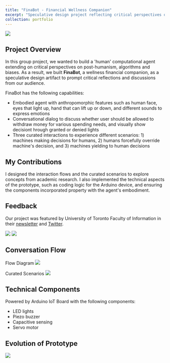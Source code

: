 ```yaml
---
title: "FinaBot - Financial Wellness Companion"
excerpt: "Speculative design project reflecting critical perspectives on post-humanism, algorithms,and biases <br/><img src='/images/FinaBot.jpg'>"
collection: portfolio
---
```


![](/images/FinaBot.jpg)

## Project Overview

In this group project, we wanted to build a 'human' computational agent extending on critical perspectives on post-humanism, algorithms and biases. As a result, we built **FinaBot**, a wellness financial companion, as a speculative design artifact to prompt critical reflections and discussions from our audience.

FinaBot has the following capabilities:
- Embodied agent with anthropomorphic features such as human face, eyes that light up, hand that can lift up or down, and different sounds to express emotions
- Conversational dialog to discuss whether user should be allowed to withdraw money for various spending needs, and visually show decisiont hrough granted or denied lights
- Three curated interactions to experience different scenarios: 1) machines making decisions for humans, 2) humans forcefully override machine's decision, and 3) machines yielding to human decisions

## My Contributions

I designed the interaction flows and the curated scenarios to explore concepts from academic research. I also implemented the technical aspects of the prototype, such as coding logic for the Arduino device, and ensuring the components incorporated property with the agent's embodiment.

## Feedback

Our project was featured by University of Toronto Faculty of Information in their [newsletter](https://mailchi.mp/2c2da797b9d7/news-and-events-from-the-faculty-of-information-oct2022edition-13719296?e=b448f5288a) and [Twitter](https://twitter.com/UofTInfoFaculty/status/1601310882625032193).

![](/images/FinaBot-Twitter.png)
![](/images/FinaBot-Newsletter.png)

## Conversation Flow

Flow Diagram
![](/images/FinaBot-ConversationFlow.png)

Curated Scenarios
![](/images/FinaBot-ScenarioScript.png)

## Technical Components

Powered by Arduino IoT Board with the following components:
- LED lights
- Piezo buzzer
- Capacitive sensing
- Servo motor
 
## Evolution of Prototype

![](/images/FinaBot-Evolution.png)